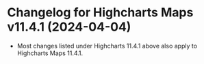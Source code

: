 # Changelog for Highcharts Maps v11.4.1 (2024-04-04)

- Most changes listed under Highcharts 11.4.1 above also apply to Highcharts Maps 11.4.1.
